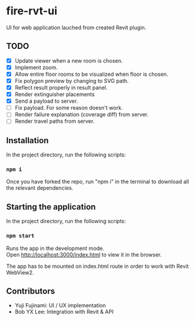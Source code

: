 # fire-rvt-ui

UI for web application lauched from created Revit plugin. 

## TODO
- [x] Update viewer when a new room is chosen.
- [x] Implement zoom.
- [x] Allow entire floor rooms to be visualized when floor is chosen.
- [x] Fix polygon preview by changing to SVG path.
- [x] Reflect result properly in result panel.
- [x] Render extinguisher placements
- [x] Send a payload to server.
- [ ] Fix payload. For some reason doesn't work.
- [ ] Render failure explanation (coverage diff) from server.
- [ ] Render travel paths from server.

## Installation

In the project directory, run the following scripts:

### `npm i`

Once you have forked the repo, run "npm i" in the terminal to download all the relevant dependencies.

## Starting the application 

In the project directory, run the following scripts:

### `npm start`

Runs the app in the development mode.\
Open [http://localhost:3000/index.html](http://localhost:3000/index.html) to view it in the browser.

The app has to be mounted on index.html route in order to work with Revit WebView2.

## Contributors
- Yuji Fujinami: UI / UX implementation
- Bob YX Lee: Integration with Revit & API
